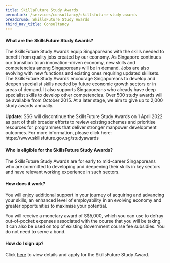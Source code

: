 ```yaml
---
title: SkillsFuture Study Awards
permalink: /services/consultancy/skillsfuture-study-awards
breadcrumb: SkillsFuture Study Awards
third_nav_title: Consultancy
---
```

<h4>What are the SkillsFuture Study Awards?</h4>
<p>The SkillsFuture Study Awards equip Singaporeans with the skills needed to benefit from quality jobs created by our economy. As Singapore continues our 
transition to an innovation-driven economy, new skills and competencies among Singaporeans will be in demand. Jobs are also evolving with new functions and 
existing ones requiring updated skillsets. The SkillsFuture Study Awards encourage Singaporeans to develop and deepen specialist skills needed by future 
economic growth sectors or in areas of demand. It also supports Singaporeans who already have deep specialist skills to develop other competencies. Over 500 
study awards will be available from October 2015. At a later stage, we aim to give up to 2,000 study awards annually. 
	<br><br><b>Update:</b> SSG will discontinue the SkillsFuture Study Awards on 1 April 2022 as part of their broader efforts to review existing schemes and prioritise resources for programmes that deliver stronger manpower development outcomes. For more information, please click here: https://www.skillsfuture.gov.sg/studyawards</p>

<h4>Who is eligible for the SkillsFuture Study Awards?</h4>
<p>The SkillsFuture Study Awards are for early to mid-career Singaporeans who are committed to developing and deepening their skills in key sectors and have 
relevant working experience in such sectors.</p>

<h4>How does it work?</h4>
<p>You will enjoy additional support in your journey of acquiring and advancing your skills, an enhanced level of employability in an evolving economy and 
greater opportunities to maximise your potential.</p>

<p>You will receive a monetary award of S$5,000, which you can use to defray out-of-pocket expenses associated with the course that you will be taking. It can also be used on top of existing Government course fee subsidies. You do not need to serve a bond.</p>

<h4>How do I sign up?</h4>
<p>Click <a href="https://www.skillsfuture.gov.sg/studyawards">here</a> to view details and apply for the SkillsFuture Study Award.